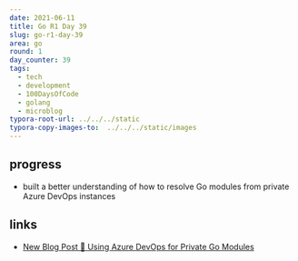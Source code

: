 ```yaml
---
date: 2021-06-11
title: Go R1 Day 39
slug: go-r1-day-39
area: go
round: 1
day_counter: 39
tags:
  - tech
  - development
  - 100DaysOfCode
  - golang
  - microblog
typora-root-url: ../../../static
typora-copy-images-to:  ../../../static/images
---
```


## progress

- built a better understanding of how to resolve Go modules from private Azure DevOps instances

## links

- [New Blog Post 🎉  Using Azure DevOps for Private Go Modules](2021-06-11-using-azure-devops-for-private-go-modules.md "Using Azure DevOps for Private Go Modules")
